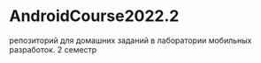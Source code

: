 # AndroidCourse2022.2

репозиторий для домашних заданий в лаборатории мобильных разработок. 2 семестр

